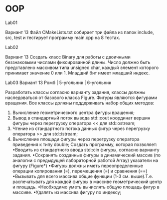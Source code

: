 # OOP 
Lab01

Вариант 13
Файл CMakeLists.txt собирает три файла из папок include, src, test и тестирует программу main.cpp на 8 тестах.

Lab02

Вариант 13 
Создать класс Binary для работы с двоичными беззнаковыми числами фиксированной длины. Число должно
быть представлено массивом типа unsigned char, каждый элемент которого принимает значение 0 или 1.
Младший бит имеет младший индекс. 


Lab03
Вариант 13    Ромб | 5-угольник | 6-угольник

Разработать классы согласно варианту задания, классы должны наследоваться от базового
класса Figure. Фигуры являются фигурами вращения.
Все классы должны поддерживать набор общих методов:
1. Вычисление геометрического центра фигуры вращения;
2. Вывод в стандартный поток вывода std::cout координат вершин фигуры через
перегрузку оператора << для std::ostream;
3. Чтение из стандартного потока данных фигур через перегрузку оператора >> для
std::istream;
4. Вычисление площади фигуры через перегрузку оператора приведения к типу double;
Создать программу, которая позволяет:
•Вводить из стандартного ввода std::cin фигуры, согласно варианту задания.
•Сохранять созданные фигуры в динамический массив (по аналогии с предыдущей
лабораторной работой Array) указатели на фигуру (Figure*)
•Фигуры должны иметь переопределенные операции копирования (=), перемещения (=) и
сравнения (==)
•Вызывать для всего массива общие функции (1-3 см. выше).Т.е. распечатывать для
каждой фигуры в массиве геометрический центр и площадь.
•Необходимо уметь вычислять общую площадь фигур в массиве.
•Удалять из массива фигуру по индексу;
